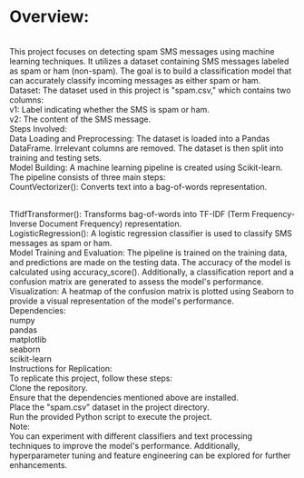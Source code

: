 # Overview:
<br>
This project focuses on detecting spam SMS messages using machine learning techniques. It utilizes a dataset containing SMS messages labeled as spam or ham (non-spam). The goal is to build a classification model that can accurately classify incoming messages as either spam or ham.
<br>
Dataset:
The dataset used in this project is "spam.csv," which contains two columns:
<br>
v1: Label indicating whether the SMS is spam or ham.
<br>
v2: The content of the SMS message.
<br>
Steps Involved:
<br>
Data Loading and Preprocessing: The dataset is loaded into a Pandas DataFrame. Irrelevant columns are removed. The dataset is then split into training and testing sets.
<br>
Model Building: A machine learning pipeline is created using Scikit-learn. The pipeline consists of three main steps:
<br>
CountVectorizer(): Converts text into a bag-of-words representation.

<br>TfidfTransformer(): Transforms bag-of-words into TF-IDF (Term Frequency-Inverse Document Frequency) representation.
<br>
LogisticRegression(): A logistic regression classifier is used to classify SMS messages as spam or ham.
<br>
Model Training and Evaluation: The pipeline is trained on the training data, and predictions are made on the testing data. The accuracy of the model is calculated using accuracy_score(). Additionally, a classification report and a confusion matrix are generated to assess the model's performance.
<br>
Visualization: A heatmap of the confusion matrix is plotted using Seaborn to provide a visual representation of the model's performance.
<br>
Dependencies:
<br>
numpy
<br>
pandas
<br>
matplotlib
<br>
seaborn
<br>
scikit-learn
<br>
Instructions for Replication:
<br>
To replicate this project, follow these steps:
<br>
Clone the repository.
<br>
Ensure that the dependencies mentioned above are installed.
<br>
Place the "spam.csv" dataset in the project directory.
<br>
Run the provided Python script to execute the project.
<br>
Note:
<br>
You can experiment with different classifiers and text processing techniques to improve the model's performance. Additionally, hyperparameter tuning and feature engineering can be explored for further enhancements.
